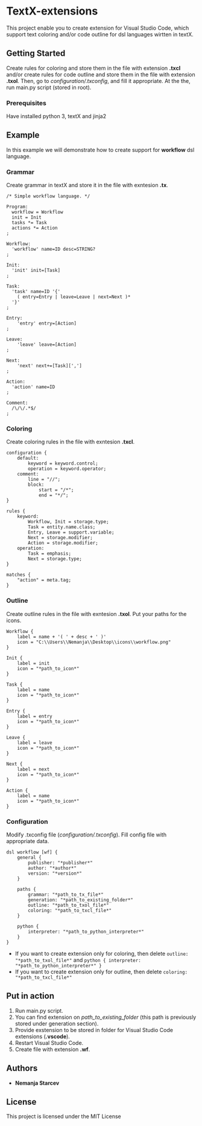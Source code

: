 # TextX-extensions

This project enable you to create extension for Visual Studio Code, which support text coloring and/or code outline for dsl languages wirtten in textX.

## Getting Started

Create rules for coloring and store them in the file with extension **.txcl** and/or create rules for code outline and store them in the file with extension **.txol**. Then, go to *configuration/.txconfig*, and fill it appropriate. At the the, run main.py script (stored in root). 

### Prerequisites
Have installed python 3, textX and jinja2

## Example
In this example we will demonstrate how to create support for **workflow** dsl language.

### Grammar
Create grammar in textX and store it in the file with exntesion **.tx**.

```
/* Simple workflow language. */

Program:
  workflow = Workflow
  init = Init
  tasks *= Task
  actions *= Action
;

Workflow:
  'workflow' name=ID desc=STRING?
;

Init:
  'init' init=[Task]
;

Task:
  'task' name=ID '{'
    ( entry=Entry | leave=Leave | next=Next )*
  '}'
;

Entry:
	'entry' entry=[Action]
;

Leave:
	'leave' leave=[Action]
;

Next:
	'next' next+=[Task][',']
;

Action:
  'action' name=ID
;

Comment:
  /\/\/.*$/
;
```

### Coloring
Create coloring rules in the file with exntesion **.txcl**.

```
configuration {
	default: 
		keyword = keyword.control;
		operation = keyword.operator;
	comment:
		line = "//";
		block:
			start = "/*";
			end = "*/";
}

rules {
	keyword:
		Workflow, Init = storage.type;
		Task = entity.name.class;
		Entry, Leave = support.variable;
		Next = storage.modifier;
		Action = storage.modifier;
	operation:
		Task = emphasis;
		Next = storage.type;
}

matches {
	"action" = meta.tag;
}
```

### Outline
Create outline rules in the file with exntesion **.txol**. 
Put your paths for the icons.

```
Workflow {
	label = name + '( ' + desc + ' )'
	icon = "C:\\Users\\Nemanja\\Desktop\\icons\\workflow.png"
}

Init {
	label = init
	icon = "*path_to_icon*"
}

Task {
	label = name
	icon = "*path_to_icon*"
}

Entry {
	label = entry
	icon = "*path_to_icon*"
}

Leave {
	label = leave
	icon = "*path_to_icon*"
}

Next {
	label = next
	icon = "*path_to_icon*"
}

Action {
	label = name
	icon = "*path_to_icon*"
}
```

### Configuration
Modify .txconfig file (*configuration/.txconfig*). 
Fill config file with appropriate data.

```
dsl workflow [wf] {
	general {
		publisher: "*publisher*"
		author: "*author*"
		version: "*version*"
    }

	paths {
		grammar: "*path_to_tx_file*"
		generation: "*path_to_existing_folder*"
		outline: "*path_to_txol_file*"
		coloring: "*path_to_txcl_file*"
	}

	python {
	    interpreter: "*path_to_python_interpreter*"
	}
}
```

* If you want to create extension only for coloring, then delete ```outline: "*path_to_txol_file*"``` and ```python { interpreter: "*path_to_python_interpreter*" }```
* If you want to create extension only for outline, then delete ```coloring: "*path_to_txcl_file*"```

## Put in action 

1. Run main.py script. 
2. You can find extension on *path_to_existing_folder* (this path is previously stored under generation section).
3. Provide exstension to be stored in folder for Visual Studio Code extensions (**.vscode**).
4. Restart Visual Studio Code.
5. Create file with extension **.wf**.

## Authors

* **Nemanja Starcev**

## License

This project is licensed under the MIT License

